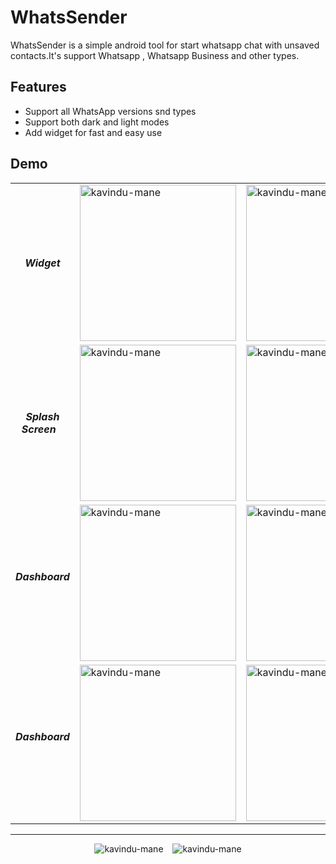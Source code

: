 # WhatsSender
 WhatsSender is a simple android tool for start whatsapp chat with unsaved contacts.It's support Whatsapp , Whatsapp Business and other types.
 
## Features
* Support all WhatsApp versions snd types
* Support both dark and light modes
* Add widget for fast and easy use

## Demo
<table align = center>
 <tr>
    <td align = center> <b><i> Widget </i></b></td>
    <td> <img src="https://user-images.githubusercontent.com/99143916/222419829-748bb9cb-fda6-45c7-bd5c-a9c821928d1b.png" alt="kavindu-mane" style="width: 250px;"/> </td>
    <td> <img src="https://user-images.githubusercontent.com/99143916/222419749-facbf6b0-066d-4fbe-82bf-acd5105d5577.png" alt="kavindu-mane" style="width: 250px;"/> </td>
 </tr>
  <tr>
    <td align = center> <b><i> Splash Screen &ensp;</i></b></td>
    <td> <img src="https://user-images.githubusercontent.com/99143916/222424851-4cc9a07f-a01b-40ef-9996-0b733c556cf0.png" alt="kavindu-mane" style="width: 250px;"/> </td>
    <td> <img src="https://user-images.githubusercontent.com/99143916/222424861-1d41b94a-7897-43d2-83d7-79d9bf31fd2f.jpg" alt="kavindu-mane" style="width: 250px;"/> </td>
 </tr>
  <tr>
    <td align = center> <b><i> Dashboard &ensp;</i></b></td>
    <td> <img src="https://user-images.githubusercontent.com/99143916/222424840-c3401c76-a283-4c90-bd0d-c5ff4bdf23c0.png" alt="kavindu-mane" style="width: 250px;"/> </td>
    <td> <img src="https://user-images.githubusercontent.com/99143916/222424855-af3e9525-42c6-4e79-9b8f-6e9d48cd6fd3.jpg" alt="kavindu-mane" style="width: 250px;"/> </td>
 </tr>
  <tr>
    <td align = center> <b><i> Dashboard &ensp;</i></b></td>
    <td> <img src="https://user-images.githubusercontent.com/99143916/222424844-1137b092-0d79-48c1-9eb6-d5c8d349f03d.png" alt="kavindu-mane" style="width: 250px;"/> </td>
    <td> <img src="https://user-images.githubusercontent.com/99143916/222424832-4970157e-fabb-4e1c-b021-8de1c60d5b9b.jpg" alt="kavindu-mane" style="width: 250px;"/> </td>
 </tr>
</table>

___

<p align = "center">
   <img src = "https://img.shields.io/github/v/release/kavindu-mane/WhatsSender?label=version" alt = "kavindu-mane"/> &ensp;
   <img src = "https://img.shields.io/github/downloads/kavindu-mane/WhatsSender/total.svg" alt = "kavindu-mane"/>
</p>
